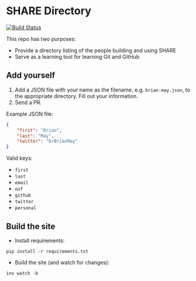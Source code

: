 # SHARE Directory

[![Build Status](https://travis-ci.org/CenterForOpenScience/share-directory.svg?branch=master)](https://travis-ci.org/CenterForOpenScience/share-directory)

This repo has two purposes:

- Provide a directory listing of the people building and using SHARE
- Serve as a learning tool for learning Git and GitHub

## Add yourself

1. Add a JSON file with your name as the filename, e.g. `brian-may.json`, to the appropriate directory. Fill out your information.
2. Send a PR.

Example JSON file:

```json
{
    "first": "Brian",
    "last": "May",
    "twitter": "DrBrianMay"
}
```

Valid keys:

- `first`
- `last`
- `email`
- `osf`
- `github`
- `twitter`
- `personal`

## Build the site

- Install requirements:

```
pip install -r requirements.txt
```

- Build the site (and watch for changes):

```
inv watch -b
```
